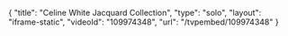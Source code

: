 {
    "title": "Celine White Jacquard Collection",
    "type": "solo",
    "layout": "iframe-static",
    "videoId": "109974348",
    "url": "\/tvpembed\/109974348"
}